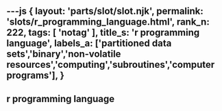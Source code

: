 ---js
{
  layout: 'parts/slot/slot.njk',
  permalink: 'slots/r_programming_language.html',
  rank_n: 222,
  tags: [ 'notag' ],
  title_s: 'r programming language',
  labels_a: ['partitioned data sets','binary','non-volatile resources','computing','subroutines','computer programs'],
}
---
## r programming language


